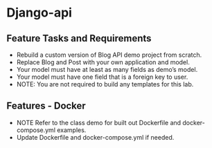 # Django-api

## Feature Tasks and Requirements
 - Rebuild a custom version of Blog API demo project from scratch.
  - Replace Blog and Post with your own application and model.
  - Your model must have at least as many fields as demo’s model.
  - Your model must have one field that is a foreign key to user.
  - NOTE: You are not required to build any templates for this lab.
  
## Features - Docker
 - NOTE Refer to the class demo for built out Dockerfile and docker-compose.yml examples.
 - Update Dockerfile and docker-compose.yml if needed.
 
